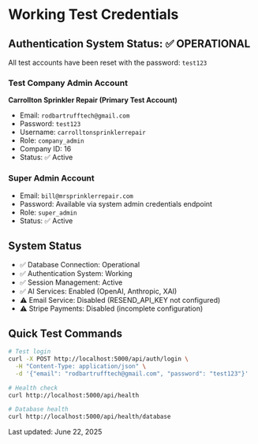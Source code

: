# Working Test Credentials

## Authentication System Status: ✅ OPERATIONAL

All test accounts have been reset with the password: `test123`

### Test Company Admin Account

**Carrollton Sprinkler Repair (Primary Test Account)**
- Email: `rodbartrufftech@gmail.com`
- Password: `test123`
- Username: `carrolltonsprinklerrepair`
- Role: `company_admin`
- Company ID: 16
- Status: ✅ Active

### Super Admin Account

- Email: `bill@mrsprinklerrepair.com`
- Password: Available via system admin credentials endpoint
- Role: `super_admin`
- Status: ✅ Active

## System Status

- ✅ Database Connection: Operational
- ✅ Authentication System: Working
- ✅ Session Management: Active
- ✅ AI Services: Enabled (OpenAI, Anthropic, XAI)
- ⚠️ Email Service: Disabled (RESEND_API_KEY not configured)
- ⚠️ Stripe Payments: Disabled (incomplete configuration)

## Quick Test Commands

```bash
# Test login
curl -X POST http://localhost:5000/api/auth/login \
  -H "Content-Type: application/json" \
  -d '{"email": "rodbartrufftech@gmail.com", "password": "test123"}'

# Health check
curl http://localhost:5000/api/health

# Database health
curl http://localhost:5000/api/health/database
```

Last updated: June 22, 2025